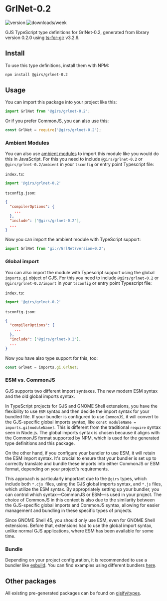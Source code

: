 
# GrlNet-0.2

![version](https://img.shields.io/npm/v/@girs/grlnet-0.2)
![downloads/week](https://img.shields.io/npm/dw/@girs/grlnet-0.2)


GJS TypeScript type definitions for GrlNet-0.2, generated from library version 0.2.0 using [ts-for-gir](https://github.com/gjsify/ts-for-gir) v3.2.6.


## Install

To use this type definitions, install them with NPM:
```bash
npm install @girs/grlnet-0.2
```

## Usage

You can import this package into your project like this:
```ts
import GrlNet from '@girs/grlnet-0.2';
```

Or if you prefer CommonJS, you can also use this:
```ts
const GrlNet = require('@girs/grlnet-0.2');
```

### Ambient Modules

You can also use [ambient modules](https://github.com/gjsify/ts-for-gir/tree/main/packages/cli#ambient-modules) to import this module like you would do this in JavaScript.
For this you need to include `@girs/grlnet-0.2` or `@girs/grlnet-0.2/ambient` in your `tsconfig` or entry point Typescript file:

`index.ts`:
```ts
import '@girs/grlnet-0.2'
```

`tsconfig.json`:
```json
{
  "compilerOptions": {
    ...
  },
  "include": ["@girs/grlnet-0.2"],
  ...
}
```

Now you can import the ambient module with TypeScript support: 

```ts
import GrlNet from 'gi://GrlNet?version=0.2';
```

### Global import

You can also import the module with Typescript support using the global `imports.gi` object of GJS.
For this you need to include `@girs/grlnet-0.2` or `@girs/grlnet-0.2/import` in your `tsconfig` or entry point Typescript file:

`index.ts`:
```ts
import '@girs/grlnet-0.2'
```

`tsconfig.json`:
```json
{
  "compilerOptions": {
    ...
  },
  "include": ["@girs/grlnet-0.2"],
  ...
}
```

Now you have also type support for this, too:

```ts
const GrlNet = imports.gi.GrlNet;
```


### ESM vs. CommonJS

GJS supports two different import syntaxes. The new modern ESM syntax and the old global imports syntax.

In TypeScript projects for GJS and GNOME Shell extensions, you have the flexibility to use `ESM` syntax and then decide the import syntax for your bundled file. If your bundler is configured to use `CommonJS`, it will convert to the GJS-specific global imports syntax, like `const moduleName = imports.gi[moduleName]`. This is different from the traditional `require` syntax seen in Node.js. The global imports syntax is chosen because it aligns with the CommonJS format supported by NPM, which is used for the generated type definitions and this package.

On the other hand, if you configure your bundler to use ESM, it will retain the ESM import syntax. It's crucial to ensure that your bundler is set up to correctly translate and bundle these imports into either CommonJS or ESM format, depending on your project's requirements.

This approach is particularly important due to the `@girs` types, which include both `*.cjs `files, using the GJS global imports syntax, and `*.js` files, which utilize the ESM syntax. By appropriately setting up your bundler, you can control which syntax—CommonJS or ESM—is used in your project. The choice of CommonJS in this context is also due to the similarity between the GJS-specific global imports and CommonJS syntax, allowing for easier management and bundling in these specific types of projects.

Since GNOME Shell 45, you should only use ESM, even for GNOME Shell extensions. Before that, extensions had to use the global import syntax, unlike normal GJS applications, where ESM has been available for some time.

### Bundle

Depending on your project configuration, it is recommended to use a bundler like [esbuild](https://esbuild.github.io/). You can find examples using different bundlers [here](https://github.com/gjsify/ts-for-gir/tree/main/examples).

## Other packages

All existing pre-generated packages can be found on [gjsify/types](https://github.com/gjsify/types).

